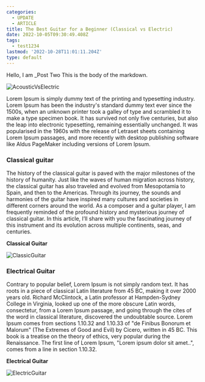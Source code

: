 ```yaml
---
categories:
  - UPDATE
  - ARTICLE
title: The Best Guitar for a Beginner (Classical vs Electric)
date: 2022-10-05T09:30:49.408Z
tags:
  - test1234
lastmod: '2022-10-28T11:01:11.204Z'
type: default
---
```


Hello, I am _Post Two
This is the body of the markdown.

![AcousticVsElectric](/img/blogs/Blog2-AcousticVsElectric.jpeg)



Lorem Ipsum is simply dummy text of the printing and typesetting industry. Lorem Ipsum has been the industry's standard dummy text ever since the 1500s, when an unknown printer took a galley of type and scrambled it to make a type specimen book. It has survived not only five centuries, but also the leap into electronic typesetting, remaining essentially unchanged. It was popularised in the 1960s with the release of Letraset sheets containing Lorem Ipsum passages, and more recently with desktop publishing software like Aldus PageMaker including versions of Lorem Ipsum.

### Classical guitar
The history of the classical guitar is paved with the major milestones of the history of humanity. Just like the waves of human migration across history, the classical guitar has also traveled and evolved from Mesopotamia to Spain, and then to the Americas. Through its journey, the sounds and harmonies of the guitar have inspired many cultures and societies in different corners around the world. As a composer and a guitar player, I am frequently reminded of the profound history and mysterious journey of classical guitar. In this article, I’ll share with you the fascinating journey of this instrument and its evolution across multiple continents, seas, and centuries.

**Classical Guitar**

![ClassicGuitar](/img/blogs/Blog2-ClassicGuitar.jpeg)


### Electrical Guitar
Contrary to popular belief, Lorem Ipsum is not simply random text. It has roots in a piece of classical Latin literature from 45 BC, making it over 2000 years old. Richard McClintock, a Latin professor at Hampden-Sydney College in Virginia, looked up one of the more obscure Latin words, consectetur, from a Lorem Ipsum passage, and going through the cites of the word in classical literature, discovered the undoubtable source. Lorem Ipsum comes from sections 1.10.32 and 1.10.33 of "de Finibus Bonorum et Malorum" (The Extremes of Good and Evil) by Cicero, written in 45 BC. This book is a treatise on the theory of ethics, very popular during the Renaissance. The first line of Lorem Ipsum, "Lorem ipsum dolor sit amet..", comes from a line in section 1.10.32.


**Electrical Guitar**

![ElectricGuitar](/img/blogs/Blog2-ElectricGuitar.jpeg)





<!-- ## Wee
### weee
##### weee -->
